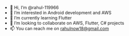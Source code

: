- 👋 Hi, I’m @rahul-119966
- 👀 I’m interested in Android development and AWS
- 🌱 I’m currently learning Flutter
- 💞️ I’m looking to collaborate on AWS, Flutter, C# projects
- 📫 You can reach me on rahulnow18@gmail.com

<!---
rahul-119966/rahul-119966 is a ✨ special ✨ repository because its `README.md` (this file) appears on your GitHub profile.
You can click the Preview link to take a look at your changes.
--->
